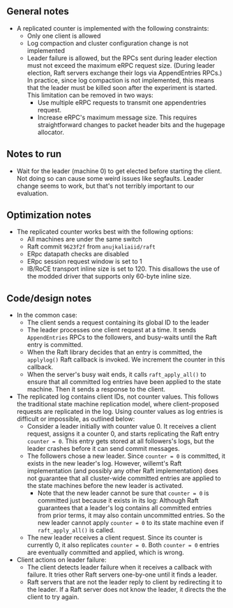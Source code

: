 ## General notes
 * A replicated counter is implemented with the following constraints:
   * Only one client is allowed
   * Log compaction and cluster configuration change is not implemented
   * Leader failure is allowed, but the RPCs sent during leader election must
     not exceed the maximum eRPC request size. (During leader election,
     Raft servers exchange their logs via AppendEntries RPCs.) In practice,
     since log compaction is not implemented, this means that the leader must be
     killed soon after the experiment is started. This limitation can be removed
     in two ways:
      * Use multiple eRPC requests to transmit one appendentries request.
      * Increase eRPC's maximum message size. This requires straightforward
        changes to packet header bits and the hugepage allocator.

## Notes to run
 * Wait for the leader (machine 0) to get elected before starting the client.
   Not doing so can cause some weird issues like segfaults. Leader change seems
   to work, but that's not terribly important to our evaluation.

## Optimization notes
 * The replicated counter works best with the following options:
   * All machines are under the same switch
   * Raft commit `9623f2f` from `anujkaliaiid/raft`
   * ERpc datapath checks are disabled
   * ERpc session request window is set to 1
   * IB/RoCE transport inline size is set to 120. This disallows the use of the
     modded driver that supports only 60-byte inline size.

## Code/design notes
 * In the common case:
   * The client sends a request containing its global ID to the leader
   * The leader processes one client request at a time. It sends `AppendEntries`
     RPCs to the followers, and busy-waits until the Raft entry is committed.
   * When the Raft library decides that an entry is committed, the `applylog()`
     Raft callback is invoked. We increment the counter in this callback.
   * When the server's busy wait ends, it calls `raft_apply_all()` to ensure
     that all committed log entries have been applied to the state machine.
     Then it sends a response to the client.
 * The replicated log contains client IDs, not counter values. This follows the
   traditional state machine replication model, where client-proposed requests
   are replicated in the log. Using counter values as log entries is difficult
   or impossible, as outlined below:
   * Consider a leader initially with counter value 0. It receives a client
     request, assigns it a counter 0, and starts replicating the Raft entry
     `counter = 0`. This entry gets stored at all followers's logs, but the
     leader crashes before it can send commit messages.
   * The followers chose a new leader. Since `counter = 0` is committed, it
     exists in the new leader's log. However, willemt's Raft implementation
     (and possibly any other Raft implementation) does not guarantee that all
     cluster-wide committed entries are applied to the state machines before the
     new leader is activated.
      * Note that the new leader cannot be sure that `counter = 0` is committed
        just because it exists in its log: Although Raft guarantees that a
        leader's log contains all committed entries from prior terms, it may
        also contain uncommitted entries. So the new leader cannot apply
        `counter = 0` to its state machine even if `raft_apply_all()` is called.
   * The new leader receives a client request. Since its counter is currently 0,
     it also replicates `counter = 0`. Both `counter = 0` entries are eventually
     committed and applied, which is wrong.
 * Client actions on leader failure:
   * The client detects leader failure when it receives a callback with failure.
     It tries other Raft servers one-by-one until it finds a leader.
   * Raft servers that are not the leader reply to client by redirecting it to
     the leader. If a Raft server does not know the leader, it directs the
     the client to try again.

